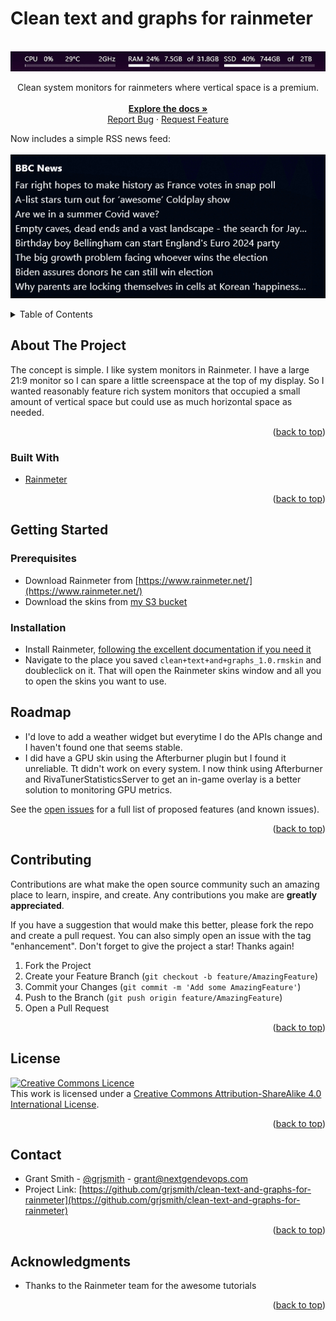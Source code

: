# Clean text and graphs for rainmeter
<div id="top"></div>
<!--
*** Thanks for checking out the Best-README-Template. If you have a suggestion
*** that would make this better, please fork the repo and create a pull request
*** or simply open an issue with the tag "enhancement".
*** Don't forget to give the project a star!
*** Thanks again! Now go create something AMAZING! :D
-->

<br />
<div align="center">
  <a href="https://github.com/grjsmith/clean-text-and-graphs-for-rainmeter"><img src="images/CPU_RAM_SSD.png" alt="screenshot of clean-text-and-graphs-for-rainmeter"></a>
  <p>
  Clean system monitors for rainmeters where vertical space is a premium.
  <br />
  <br />
  <a href="https://github.com/grjsmith/clean-text-and-graphs-for-rainmeter"><strong>Explore the docs »</strong></a>
  <br />
  <a href="https://github.com/grjsmith/clean-text-and-graphs-for-rainmeter/issues">Report Bug</a>
  ·
  <a href="https://github.com/grjsmith/clean-text-and-graphs-for-rainmeter/issues">Request Feature</a>
  </p>
</div>
<div align="left">
  <p>
  Now includes a simple RSS news feed:
  <br />
  <br />
  <a href="https://github.com/grjsmith/clean-text-and-graphs-for-rainmeter"><img src="images/NEWS.png" alt="screenshot of clean-text-and-graphs-for-rainmeter"></a>
  </p>
</div>

<!-- TABLE OF CONTENTS -->
<details>
  <summary>Table of Contents</summary>
  <ol>
    <li><a href="#about-the-project">About The Project</a>
      <ul>
        <li><a href="#built-with">Built With</a></li>
      </ul>
    </li>
    <li><a href="#getting-started">Getting Started</a>
      <ul>
        <li><a href="#prerequisites">Prerequisites</a></li>
        <li><a href="#installation">Installation</a></li>
      </ul>
    </li>
    <li><a href="#usage">Usage</a></li>
    <li><a href="#roadmap">Roadmap</a></li>
    <li><a href="#contributing">Contributing</a></li>
    <li><a href="#license">License</a></li>
    <li><a href="#contact">Contact</a></li>
    <li><a href="#acknowledgments">Acknowledgments</a></li>
  </ol>
</details>

## About The Project
The concept is simple. I like system monitors in Rainmeter. I have a large 21:9 monitor so I can spare a little screenspace at the top of my display. So I wanted reasonably feature rich system monitors that occupied a small amount of vertical space but could use as much horizontal space as needed.
<p align="right">(<a href="#top">back to top</a>)</p>

### Built With

* [Rainmeter](https://www.rainmeter.net/)

<p align="right">(<a href="#top">back to top</a>)</p>

## Getting Started
### Prerequisites

* Download Rainmeter from [https://www.rainmeter.net/](https://www.rainmeter.net/)
* Download the skins from [my S3 bucket](https://entropybit.s3.eu-west-1.amazonaws.com/Clean+text+and+graphs_0.3.rmskin)

### Installation
* Install Rainmeter, [following the excellent documentation if you need it](https://docs.rainmeter.net/manual/installing-rainmeter/)
* Navigate to the place you saved ``clean+text+and+graphs_1.0.rmskin`` and doubleclick on it. That will open the Rainmeter skins window and all you to open the skins you want to use.

## Roadmap

* I'd love to add a weather widget but everytime I do the APIs change and I haven't found one that seems stable.
* I did have a GPU skin using the Afterburner plugin but I found it unreliable. Tt didn't work on every system. I now think using Afterburner and RivaTunerStatisticsServer to get an in-game overlay is a better solution to monitoring GPU metrics.

See the [open issues](https://github.com/grjsmith/dotfiles/issues) for a full list of proposed features (and known issues).

<p align="right">(<a href="#top">back to top</a>)</p>

## Contributing
Contributions are what make the open source community such an amazing place to learn, inspire, and create. Any contributions you make are **greatly appreciated**.

If you have a suggestion that would make this better, please fork the repo and create a pull request. You can also simply open an issue with the tag "enhancement".
Don't forget to give the project a star! Thanks again!

1. Fork the Project
2. Create your Feature Branch (`git checkout -b feature/AmazingFeature`)
3. Commit your Changes (`git commit -m 'Add some AmazingFeature'`)
4. Push to the Branch (`git push origin feature/AmazingFeature`)
5. Open a Pull Request

<p align="right">(<a href="#top">back to top</a>)</p>

## License
<a rel="license" href="http://creativecommons.org/licenses/by-sa/4.0/"><img alt="Creative Commons Licence" style="border-width:0" src="https://i.creativecommons.org/l/by-sa/4.0/88x31.png" /></a><br />This work is licensed under a <a rel="license" href="http://creativecommons.org/licenses/by-sa/4.0/">Creative Commons Attribution-ShareAlike 4.0 International License</a>.

<p align="right">(<a href="#top">back to top</a>)</p>

## Contact

* Grant Smith - [@grjsmith](https://twitter.com/grjsmith) - grant@nextgendevops.com
* Project Link: [https://github.com/grjsmith/clean-text-and-graphs-for-rainmeter](https://github.com/grjsmith/clean-text-and-graphs-for-rainmeter)

<p align="right">(<a href="#top">back to top</a>)</p>

<!-- ACKNOWLEDGMENTS -->
## Acknowledgments
* Thanks to the Rainmeter team for the awesome tutorials

<p align="right">(<a href="#top">back to top</a>)</p>